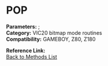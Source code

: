# POP

**Parameters:** ;  
**Category:** VIC20 bitmap mode routines  
**Compatibility:** GAMEBOY, Z80, Z180  

**Reference Link:**  
[Back to Methods List](../../SUMMARY.md)
